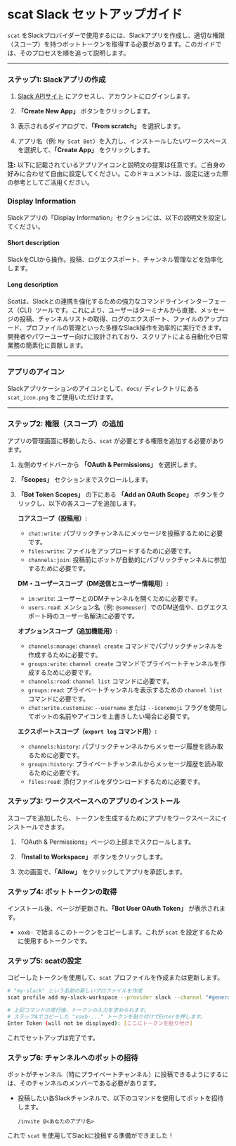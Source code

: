 # scat Slack セットアップガイド

`scat` をSlackプロバイダーで使用するには、Slackアプリを作成し、適切な権限（スコープ）を持つボットトークンを取得する必要があります。このガイドでは、そのプロセスを順を追って説明します。

---

### ステップ1: Slackアプリの作成

1.  [Slack APIサイト](https://api.slack.com/apps) にアクセスし、アカウントにログインします。

2.  **「Create New App」** ボタンをクリックします。

3.  表示されるダイアログで、**「From scratch」** を選択します。

4.  アプリ名（例: `My Scat Bot`）を入力し、インストールしたいワークスペースを選択して、**「Create App」** をクリックします。

**注:** 以下に記載されているアプリアイコンと説明文の提案は任意です。ご自身の好みに合わせて自由に設定してください。このドキュメントは、設定に迷った際の参考としてご活用ください。

### Display Information

Slackアプリの「Display Information」セクションには、以下の説明文を設定してください。

#### Short description

SlackをCLIから操作。投稿、ログエクスポート、チャンネル管理などを効率化します。

#### Long description

Scatは、Slackとの連携を強化するための強力なコマンドラインインターフェース（CLI）ツールです。これにより、ユーザーはターミナルから直接、メッセージの投稿、チャンネルリストの取得、ログのエクスポート、ファイルのアップロード、プロファイルの管理といった多様なSlack操作を効率的に実行できます。開発者やパワーユーザー向けに設計されており、スクリプトによる自動化や日常業務の簡素化に貢献します。

---

### アプリのアイコン

Slackアプリケーションのアイコンとして、`docs/` ディレクトリにある `scat_icon.png` をご使用いただけます。

---

### ステップ2: 権限（スコープ）の追加

アプリの管理画面に移動したら、`scat` が必要とする権限を追加する必要があります。

1.  左側のサイドバーから **「OAuth & Permissions」** を選択します。

2.  **「Scopes」** セクションまでスクロールします。

3.  **「Bot Token Scopes」** の下にある **「Add an OAuth Scope」** ボタンをクリックし、以下の各スコープを追加します。

    **コアスコープ（投稿用）:**
    *   `chat:write`: パブリックチャンネルにメッセージを投稿するために必要です。
    *   `files:write`: ファイルをアップロードするために必要です。
    *   `channels:join`: 投稿前にボットが自動的にパブリックチャンネルに参加するために必要です。

    **DM・ユーザースコープ（DM送信とユーザー情報用）:**
    *   `im:write`: ユーザーとのDMチャンネルを開くために必要です。
    *   `users.read`: メンション名（例: `@someuser`）でのDM送信や、ログエクスポート時のユーザー名解決に必要です。

    **オプションスコープ（追加機能用）:**
    *   `channels:manage`: `channel create` コマンドでパブリックチャンネルを作成するために必要です。
    *   `groups:write`: `channel create` コマンドでプライベートチャンネルを作成するために必要です。
    *   `channels:read`: `channel list` コマンドに必要です。
    *   `groups:read`: プライベートチャンネルを表示するための `channel list` コマンドに必要です。
    *   `chat:write.customize`: `--username` または `--iconemoji` フラグを使用してボットの名前やアイコンを上書きしたい場合に必要です。

    **エクスポートスコープ（`export log` コマンド用）:**
    *   `channels:history`: パブリックチャンネルからメッセージ履歴を読み取るために必要です。
    *   `groups:history`: プライベートチャンネルからメッセージ履歴を読み取るために必要です。
    *   `files:read`: 添付ファイルをダウンロードするために必要です。

### ステップ3: ワークスペースへのアプリのインストール

スコープを追加したら、トークンを生成するためにアプリをワークスペースにインストールできます。

1.  「OAuth & Permissions」ページの上部までスクロールします。

2.  **「Install to Workspace」** ボタンをクリックします。

3.  次の画面で、**「Allow」** をクリックしてアプリを承認します。

### ステップ4: ボットトークンの取得

インストール後、ページが更新され、**「Bot User OAuth Token」** が表示されます。

*   `xoxb-` で始まるこのトークンをコピーします。これが `scat` を設定するために使用するトークンです。

### ステップ5: scatの設定

コピーしたトークンを使用して、`scat` プロファイルを作成または更新します。

```bash
# "my-slack" という名前の新しいプロファイルを作成
scat profile add my-slack-workspace --provider slack --channel "#general"

# 上記コマンドの実行後、トークンの入力を求められます。
# ステップ4でコピーした "xoxb-..." トークンを貼り付けてEnterを押します。
Enter Token (will not be displayed): [ここにトークンを貼り付け]
```

これでセットアップは完了です。

### ステップ6: チャンネルへのボットの招待

ボットがチャンネル（特にプライベートチャンネル）に投稿できるようにするには、そのチャンネルのメンバーである必要があります。

*   投稿したい各Slackチャンネルで、以下のコマンドを使用してボットを招待します。

    ```
    /invite @<あなたのアプリ名>
    ```

これで `scat` を使用してSlackに投稿する準備ができました！